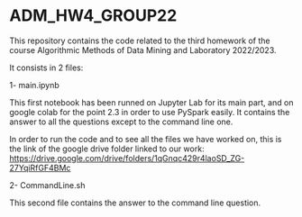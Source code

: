 # ADM_HW4_GROUP22

This repository contains the code related to the third homework of the course Algorithmic Methods of Data Mining and Laboratory 2022/2023.

It consists in 2 files:

1- main.ipynb

This first notebook has been runned on Jupyter Lab for its main part, and on google colab for the point 2.3 in order to use PySpark easily. It contains the answer to all the questions except to the command line one.

In order to run the code and to see all the files we have worked on, this is the link of the google drive folder linked to our work:
https://drive.google.com/drive/folders/1qGnqc429r4laoSD_ZG-27YqiRfGF4BMc


2- CommandLine.sh 

This second file contains the answer to the command line question.

